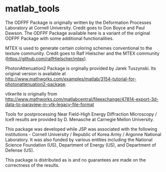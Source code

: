 matlab_tools
============
The ODFPF Package is originally written by the Deformation Processes Laboratory at Cornell University. Credit goes to Don Boyce and Paul Dawson. The ODFPF Package available here is a variant of the original ODFPF Package with some additional functionalities. 

MTEX is used to generate certain coloring schemes conventional to the texture community. Credit goes to Ralf Hielscher and the MTEX community (https://github.com/ralfHielscher/mtex).

PhotonAttenuation2 Package is orginally provided by Jarek Tuszynski. Its original version is available at http://www.mathworks.com/examples/matlab/3154-tutorial-for-photonattenuation2-package.

vtkwrite is originally from http://www.mathworks.com/matlabcentral/fileexchange/47814-export-3d-data-to-paraview-in-vtk-legacy-file-format

Tools for postprocessing Near Field-High Energy Diffraction Microscopy / Ice9 results are provided by D. Menasche at Carnegie Mellon University.

This package was developed while JSP was associated with the following institutions - Cornell University / Republic of Korea Army / Argonne National Laboratory. It was also funded by various entities including the National Science Foundation (US), Department of Energy (US), and Department of Defense (US).

This package is distributed as is and no guarantees are made on the correctness of the results. 
